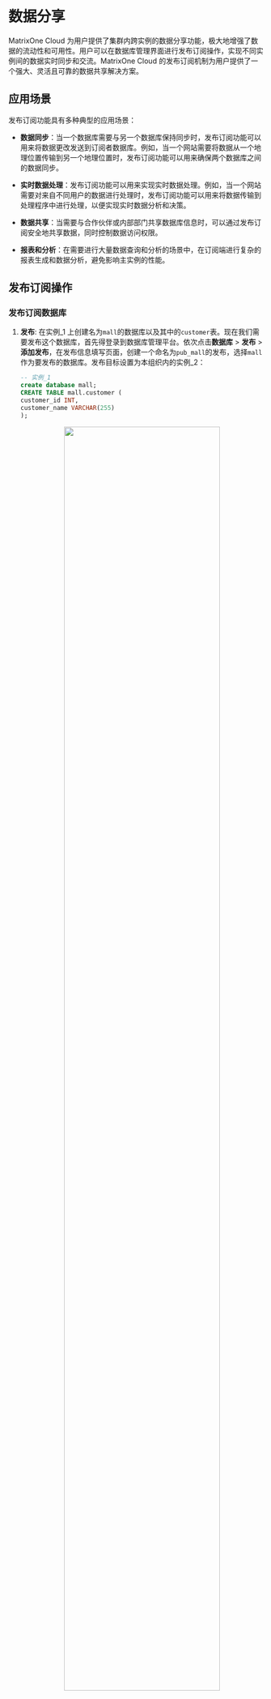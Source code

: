 # 数据分享

MatrixOne Cloud 为用户提供了集群内跨实例的数据分享功能，极大地增强了数据的流动性和可用性。用户可以在数据库管理界面进行发布订阅操作，实现不同实例间的数据实时同步和交流。MatrixOne Cloud 的发布订阅机制为用户提供了一个强大、灵活且可靠的数据共享解决方案。

## 应用场景

发布订阅功能具有多种典型的应用场景：

- **数据同步**：当一个数据库需要与另一个数据库保持同步时，发布订阅功能可以用来将数据更改发送到订阅者数据库。例如，当一个网站需要将数据从一个地理位置传输到另一个地理位置时，发布订阅功能可以用来确保两个数据库之间的数据同步。

- **实时数据处理**：发布订阅功能可以用来实现实时数据处理。例如，当一个网站需要对来自不同用户的数据进行处理时，发布订阅功能可以用来将数据传输到处理程序中进行处理，以便实现实时数据分析和决策。

- **数据共享**：当需要与合作伙伴或内部部门共享数据库信息时，可以通过发布订阅安全地共享数据，同时控制数据访问权限。

- **报表和分析**：在需要进行大量数据查询和分析的场景中，在订阅端进行复杂的报表生成和数据分析，避免影响主实例的性能。

## 发布订阅操作

### 发布订阅数据库

1. **发布**: 在实例_1 上创建名为`mall`的数据库以及其中的`customer`表。现在我们需要发布这个数据库，首先得登录到数据库管理平台。依次点击**数据库** > **发布** > **添加发布**，在发布信息填写页面，创建一个命名为`pub_mall`的发布，选择`mall`作为要发布的数据库。发布目标设置为本组织内的实例_2：

    ```sql
    -- 实例_1
    create database mall;
    CREATE TABLE mall.customer (
    customer_id INT,
    customer_name VARCHAR(255)
    );
    ```

    <div align="center">
    <img src=https://community-shared-data-1308875761.cos.ap-beijing.myqcloud.com/artwork/mocdocs/data-sharing/pub-01.png width=80% heigth=80%/>
    </div>

    - **发布名**：发布名，唯一值，长度不大于 64 字符。
    - **发布数据库**：发布对应的数据库名，不支持发布订阅库和系统数据库。
    - **发布权限**：发布库为只读。
    - **发布目标**：发布目标仅限于同一集群内的实例。您至少需要指定一个发布目标，而且可以添加任意数量的目标。通过下拉菜单，可以选择本组织内的实例，或者手动输入其他组织的实例 ID。请注意，不允许将实例设置为发布给它自己。
    - **备注**：对于该发布的备注

    发布创建成功后，您将能够查看发布的详细信息，并可以对其进行编辑或删除。

    <div align="center">
    <img src=https://community-shared-data-1308875761.cos.ap-beijing.myqcloud.com/artwork/mocdocs/data-sharing/pub-04.png width=100% heigth=100%/>
    </div>

2. **订阅**: 实例_2 登录到数据库管理平台，依次点击**数据库** > **订阅** > **+**，输入订阅名 sub_mall(订阅自实例_1 的 pub_mall)

    <div align="center">
    <img src=https://community-shared-data-1308875761.cos.ap-beijing.myqcloud.com/artwork/mocdocs/data-sharing/pub-02.png width=90% heigth=90%/>
    </div>

    订阅成功后，您将能够查看发布的详细信息，并可以对其进行编辑或删除。

    <div align="center">
    <img src=https://community-shared-data-1308875761.cos.ap-beijing.myqcloud.com/artwork/mocdocs/data-sharing/pub-10.png width=90% heigth=90%/>
    </div>

    查看订阅库，可以发现实例_1 数据库 mall 中的所有数据现在皆可被读取：

    <div align="center">
    <img src=https://community-shared-data-1308875761.cos.ap-beijing.myqcloud.com/artwork/mocdocs/data-sharing/pub-09.png width=90% heigth=90%/>
    </div>

### 修改发布内容

1. **修改发布**: 实例_1 创建数据库 mall2 和表 mall2.customer2，修改发布内容：

    ```sql
    -- 实例_1
    create database mall2;
    CREATE TABLE mall2.customer2 (
    customer_id INT,
    customer_name VARCHAR(255)
    );
    ```

    <div align="center">
    <img src=https://community-shared-data-1308875761.cos.ap-beijing.myqcloud.com/artwork/mocdocs/data-sharing/pub-05.png width=60% heigth=60%/>
    </div>

2. **查看订阅**: 实例_2 查看订阅，能看到发布数据库修改后的内容：

    <div align="center">
    <img src=https://community-shared-data-1308875761.cos.ap-beijing.myqcloud.com/artwork/mocdocs/data-sharing/pub-06.png width=100% heigth=100%/>
    </div>

### 删除发布对象

发布者可删除已发布的发布对象，订阅者随即无法连接相关的订阅对象，但是可以删除该订阅。

<div align="center">
<img src=https://community-shared-data-1308875761.cos.ap-beijing.myqcloud.com/artwork/mocdocs/data-sharing/pub-07.png width=90% heigth=90%/>
</div>

### 发布已删除发布对象的同名对象

发布者发布已删除发布对象的同名对象，之前的订阅者无需额外操作，即可连接至最新订阅对象。

<div align="center">
<img src=https://community-shared-data-1308875761.cos.ap-beijing.myqcloud.com/artwork/mocdocs/data-sharing/pub-08.png width=90% heigth=90%/>
</div>

!!! note
    如果需要使用 SQL 语句进行发布订阅，请参考章节[CREATE PUBLICATION](../Reference/SQL-Reference/Data-Definition-Language/create-publication.md)和 [CREATE...FROM...PUBLICATION...](../Reference/SQL-Reference/Data-Definition-Language/create-subscription.md)。

## 限制

- 只有 ACCOUNTADMIN 或 MOADMIN 角色可以创建发布与订阅。
- 订阅端由 ACCOUNTADMIN 或 MOADMIN 角色操作访问订阅数据权限。
- 发布和订阅只在数据库级别实现，目前还不支持直接进行表级别的发布和订阅。
- 一次只能发布一个数据库。
- 订阅端订阅库只具备读取权限。
- 删除含有发布的租户需要先删除所有发布后才能删除租户
- 发布端不能删除已经发布的数据库。
- 若发布端删除了发布，但订阅库中的对应对象仍存在，此时订阅端无法访问订阅对象，但可删除对应订阅。
- 对于发布名称有以下说明：
    - 组成：数字 0-9，英文字母大小写，_，$
    - 长度：不大于 64 字符
- 订阅名称规则和发布名称一致，但订阅名长度最长为 500 字符。
  